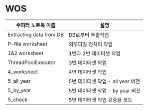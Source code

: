 # WOS

| 주피터 노트북 이름 | 설명 |
| --- | --- |
| Extracting data from DB | DB로부터 추출작업 |
| P-file worksheet | 외부파일 전처리 작업 |
| 1&2 worksheet | 1번과 2번 데이터셋 작업  |
| ThreadPoolExecutor | 3번 데이터셋 작업 |
| 4_worksheet | 4번 데이터셋 작업 |
| 5_all_year | 5번 데이터셋 작업 - all year 버전 |
| 5_by_year | 5번 데이터셋 작업 - by year 버전 |
| 5_check | 5번 데이터셋 작업 검증용 코드 |
